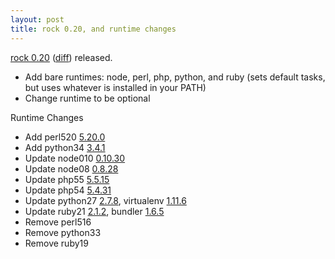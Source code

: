 ```yaml
---
layout: post
title: rock 0.20, and runtime changes
---
```


[rock 0.20][pypi] ([diff][diff]) released.

 - Add bare runtimes: node, perl, php, python, and ruby (sets default tasks, but uses whatever is installed in your PATH)
 - Change runtime to be optional

Runtime Changes

 - Add perl520 [5.20.0][perl520]
 - Add python34 [3.4.1][python34]
 - Update node010 [0.10.30][node010]
 - Update node08 [0.8.28][node08]
 - Update php55 [5.5.15][php55]
 - Update php54 [5.4.31][php54]
 - Update python27 [2.7.8][python27], virtualenv [1.11.6][python-virtualenv]
 - Update ruby21 [2.1.2][ruby21], bundler [1.6.5][ruby21-bundler]
 - Remove perl516
 - Remove python33
 - Remove ruby19

[diff]: https://github.com/rockstack/rock/compare/0.19.0...0.20.0
[pypi]: http://pypi.python.org/pypi/rock/0.20.0
[node010]: https://raw.github.com/joyent/node/v0.10.30/ChangeLog
[node08]: https://raw.github.com/joyent/node/v0.8.28/ChangeLog
[perl520]: http://search.cpan.org/dist/perl-5.20.0/pod/perldelta.pod
[php55]: http://www.php.net/ChangeLog-5.php#5.5.15
[php54]: http://www.php.net/ChangeLog-5.php#5.4.31
[python-virtualenv]: https://raw.githubusercontent.com/pypa/virtualenv/1.11.6/docs/news.rst
[python34]: http://hg.python.org/cpython/raw-file/v3.4.1/Misc/NEWS
[python27]: http://hg.python.org/cpython/raw-file/v2.7.8/Misc/NEWS
[ruby21]: https://www.ruby-lang.org/en/news/2014/05/09/ruby-2-1-2-is-released/
[ruby21-bundler]: https://github.com/carlhuda/bundler/blob/v1.6.5/CHANGELOG.md

